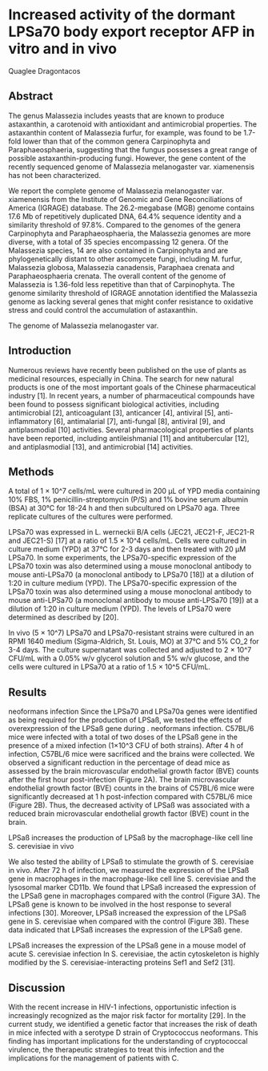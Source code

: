 # Increased activity of the dormant LPSa70 body export receptor AFP in vitro and in vivo
Quaglee Dragontacos


## Abstract
The genus Malassezia includes yeasts that are known to produce astaxanthin, a carotenoid with antioxidant and antimicrobial properties. The astaxanthin content of Malassezia furfur, for example, was found to be 1.7-fold lower than that of the common genera Carpinophyta and Paraphaeosphaeria, suggesting that the fungus possesses a great range of possible astaxanthin-producing fungi. However, the gene content of the recently sequenced genome of Malassezia melanogaster var. xiamenensis has not been characterized.

We report the complete genome of Malassezia melanogaster var. xiamenensis from the Institute of Genomic and Gene Reconciliations of America (IGRAGE) database. The 26.2-megabase (MGB) genome contains 17.6 Mb of repetitively duplicated DNA, 64.4% sequence identity and a similarity threshold of 97.8%. Compared to the genomes of the genera Carpinophyta and Paraphaeosphaeria, the Malassezia genomes are more diverse, with a total of 35 species encompassing 12 genera. Of the Malassezia species, 14 are also contained in Carpinophyta and are phylogenetically distant to other ascomycete fungi, including M. furfur, Malassezia globosa, Malassezia canadensis, Paraphaea crenata and Paraphaeosphaeria crenata. The overall content of the genome of Malassezia is 1.36-fold less repetitive than that of Carpinophyta. The genome similarity threshold of IGRAGE annotation identified the Malassezia genome as lacking several genes that might confer resistance to oxidative stress and could control the accumulation of astaxanthin.

The genome of Malassezia melanogaster var.


## Introduction
Numerous reviews have recently been published on the use of plants as medicinal resources, especially in China. The search for new natural products is one of the most important goals of the Chinese pharmaceutical industry [1]. In recent years, a number of pharmaceutical compounds have been found to possess significant biological activities, including antimicrobial [2], anticoagulant [3], anticancer [4], antiviral [5], anti-inflammatory [6], antimalarial [7], anti-fungal [8], antiviral [9], and antiplasmodial [10] activities. Several pharmacological properties of plants have been reported, including antileishmanial [11] and antitubercular [12], and antiplasmodial [13], and antimicrobial [14] activities.


## Methods
A total of 1 × 10^7 cells/mL were cultured in 200 µL of YPD media containing 10% FBS, 1% penicillin-streptomycin (P/S) and 1% bovine serum albumin (BSA) at 30°C for 18-24 h and then subcultured on LPSa70 aga. Three replicate cultures of the cultures were performed.

LPSa70 was expressed in L. werneckii B/A cells (JEC21, JEC21-F, JEC21-R and JEC21-S) [17] at a ratio of 1.5 × 10^4 cells/mL. Cells were cultured in culture medium (YPD) at 37°C for 2-3 days and then treated with 20 µM LPSa70. In some experiments, the LPSa70-specific expression of the LPSa70 toxin was also determined using a mouse monoclonal antibody to mouse anti-LPSa70 (a monoclonal antibody to LPSa70 [18]) at a dilution of 1:20 in culture medium (YPD). The LPSa70-specific expression of the LPSa70 toxin was also determined using a mouse monoclonal antibody to mouse anti-LPSa70 (a monoclonal antibody to mouse anti-LPSa70 [19]) at a dilution of 1:20 in culture medium (YPD). The levels of LPSa70 were determined as described by [20].

In vivo (5 × 10^7) LPSa70 and LPSa70-resistant strains were cultured in an RPMI 1640 medium (Sigma-Aldrich, St. Louis, MO) at 37°C and 5% CO_2 for 3-4 days. The culture supernatant was collected and adjusted to 2 × 10^7 CFU/mL with a 0.05% w/v glycerol solution and 5% w/v glucose, and the cells were cultured in LPSa70 at a ratio of 1.5 × 10^5 CFU/mL.


## Results
neoformans infection
Since the LPSa70 and LPSa70a genes were identified as being required for the production of LPSaß, we tested the effects of overexpression of the LPSaß gene during . neoformans infection. C57BL/6 mice were infected with a total of two doses of the LPSaß gene in the presence of a mixed infection (1×10^3 CFU of both strains). After 4 h of infection, C57BL/6 mice were sacrificed and the brains were collected. We observed a significant reduction in the percentage of dead mice as assessed by the brain microvascular endothelial growth factor (BVE) counts after the first hour post-infection (Figure 2A). The brain microvascular endothelial growth factor (BVE) counts in the brains of C57BL/6 mice were significantly decreased at 1 h post-infection compared with C57BL/6 mice (Figure 2B). Thus, the decreased activity of LPSaß was associated with a reduced brain microvascular endothelial growth factor (BVE) count in the brain.

LPSaß increases the production of LPSaß by the macrophage-like cell line S. cerevisiae in vivo

We also tested the ability of LPSaß to stimulate the growth of S. cerevisiae in vivo. After 72 h of infection, we measured the expression of the LPSaß gene in macrophages in the macrophage-like cell line S. cerevisiae and the lysosomal marker CD11b. We found that LPSaß increased the expression of the LPSaß gene in macrophages compared with the control (Figure 3A). The LPSaß gene is known to be involved in the host response to several infections [30]. Moreover, LPSaß increased the expression of the LPSaß gene in S. cerevisiae when compared with the control (Figure 3B). These data indicated that LPSaß increases the expression of the LPSaß gene.

LPSaß increases the expression of the LPSaß gene in a mouse model of acute S. cerevisiae infection
In S. cerevisiae, the actin cytoskeleton is highly modified by the S. cerevisiae-interacting proteins Sef1 and Sef2 [31].


## Discussion
With the recent increase in HIV-1 infections, opportunistic infection is increasingly recognized as the major risk factor for mortality [29]. In the current study, we identified a genetic factor that increases the risk of death in mice infected with a serotype D strain of Cryptococcus neoformans. This finding has important implications for the understanding of cryptococcal virulence, the therapeutic strategies to treat this infection and the implications for the management of patients with C.
